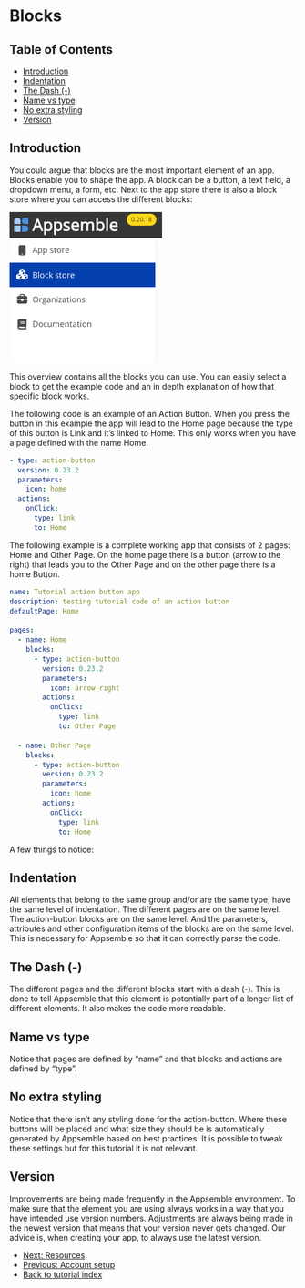 # Blocks

## Table of Contents

- [Introduction](#introduction)
- [Indentation](#indentation)
- [The Dash (-)](#the-dash--)
- [Name vs type](#name-vs-type)
- [No extra styling](#no-extra-styling)
- [Version](#version)

## Introduction

You could argue that blocks are the most important element of an app. Blocks enable you to shape the
app. A block can be a button, a text field, a dropdown menu, a form, etc. Next to the app store
there is also a block store where you can access the different blocks:

![Block Store Menu](../../tutorial-assets/block-store-menu.png 'Block Store Menu')

This overview contains all the blocks you can use. You can easily select a block to get the example
code and an in depth explanation of how that specific block works.

The following code is an example of an Action Button. When you press the button in this example the
app will lead to the Home page because the type of this button is Link and it’s linked to Home. This
only works when you have a page defined with the name Home.

```yaml copy validate block-snippet
- type: action-button
  version: 0.23.2
  parameters:
    icon: home
  actions:
    onClick:
      type: link
      to: Home
```

The following example is a complete working app that consists of 2 pages: Home and Other Page. On
the home page there is a button (arrow to the right) that leads you to the Other Page and on the
other page there is a home Button.

```yaml copy validate
name: Tutorial action button app
description: testing tutorial code of an action button
defaultPage: Home

pages:
  - name: Home
    blocks:
      - type: action-button
        version: 0.23.2
        parameters:
          icon: arrow-right
        actions:
          onClick:
            type: link
            to: Other Page

  - name: Other Page
    blocks:
      - type: action-button
        version: 0.23.2
        parameters:
          icon: home
        actions:
          onClick:
            type: link
            to: Home
```

A few things to notice:

## Indentation

All elements that belong to the same group and/or are the same type, have the same level of
indentation. The different pages are on the same level. The action-button blocks are on the same
level. And the parameters, attributes and other configuration items of the blocks are on the same
level. This is necessary for Appsemble so that it can correctly parse the code.

## The Dash (-)

The different pages and the different blocks start with a dash (-). This is done to tell Appsemble
that this element is potentially part of a longer list of different elements. It also makes the code
more readable.

## Name vs type

Notice that pages are defined by “name” and that blocks and actions are defined by “type”.

## No extra styling

Notice that there isn’t any styling done for the action-button. Where these buttons will be placed
and what size they should be is automatically generated by Appsemble based on best practices. It is
possible to tweak these settings but for this tutorial it is not relevant.

## Version

Improvements are being made frequently in the Appsemble environment. To make sure that the element
you are using always works in a way that you have intended use version numbers. Adjustments are
always being made in the newest version that means that your version never gets changed. Our advice
is, when creating your app, to always use the latest version.

- [Next: Resources](03-resources.md)
- [Previous: Account setup](01-account-setup.md)
- [Back to tutorial index](index.md)
